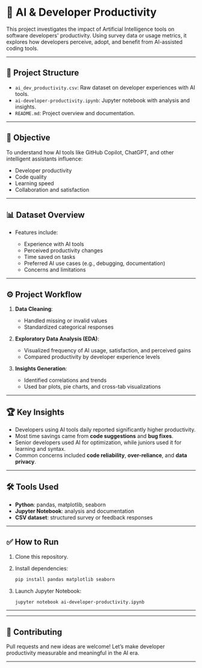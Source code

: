 
# 🤖 AI & Developer Productivity

This project investigates the impact of Artificial Intelligence tools on software developers' productivity. Using survey data or usage metrics, it explores how developers perceive, adopt, and benefit from AI-assisted coding tools.

---

## 📁 Project Structure

* `ai_dev_productivity.csv`: Raw dataset on developer experiences with AI tools.
* `ai-developer-productivity.ipynb`: Jupyter notebook with analysis and insights.
* `README.md`: Project overview and documentation.

---

## 🧠 Objective

To understand how AI tools like GitHub Copilot, ChatGPT, and other intelligent assistants influence:

* Developer productivity
* Code quality
* Learning speed
* Collaboration and satisfaction

---

## 📊 Dataset Overview

* Features include:

  * Experience with AI tools
  * Perceived productivity changes
  * Time saved on tasks
  * Preferred AI use cases (e.g., debugging, documentation)
  * Concerns and limitations

---

## ⚙️ Project Workflow

1. **Data Cleaning**:

   * Handled missing or invalid values
   * Standardized categorical responses

2. **Exploratory Data Analysis (EDA)**:

   * Visualized frequency of AI usage, satisfaction, and perceived gains
   * Compared productivity by developer experience levels

3. **Insights Generation**:

   * Identified correlations and trends
   * Used bar plots, pie charts, and cross-tab visualizations

---

## 🏆 Key Insights

* Developers using AI tools daily reported significantly higher productivity.
* Most time savings came from **code suggestions** and **bug fixes**.
* Senior developers used AI for optimization, while juniors used it for learning and syntax.
* Common concerns included **code reliability**, **over-reliance**, and **data privacy**.

---

## 🛠 Tools Used

* **Python**: pandas, matplotlib, seaborn
* **Jupyter Notebook**: analysis and documentation
* **CSV dataset**: structured survey or feedback responses

---

## ✅ How to Run

1. Clone this repository.
2. Install dependencies:

   ```bash
   pip install pandas matplotlib seaborn
   ```
3. Launch Jupyter Notebook:

   ```bash
   jupyter notebook ai-developer-productivity.ipynb
   ```

---

---

## 🤝 Contributing

Pull requests and new ideas are welcome! Let’s make developer productivity measurable and meaningful in the AI era.

---
